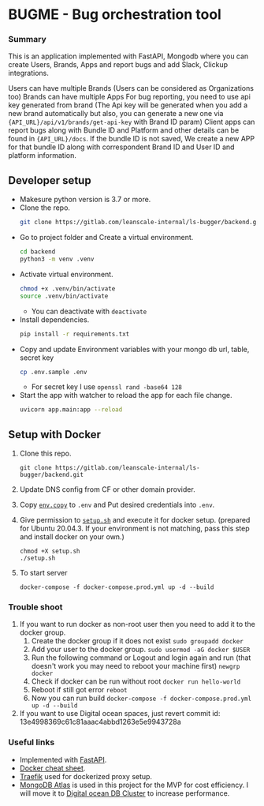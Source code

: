 # BUGME - Bug orchestration tool
### Summary
This is an application implemented with FastAPI, Mongodb where you can create Users, Brands, Apps and report bugs and add Slack, Clickup integrations. 

Users can have multiple Brands (Users can be considered as Organizations too)
Brands can have multiple Apps 
For bug reporting, you need to use api key generated from brand (The Api key will be generated when you add a new brand automatically but also, you can generate a new one via `{API_URL}/api/v1/brands/get-api-key` with Brand ID param)
Client apps can report bugs along with Bundle ID and Platform and other details can be found in `{API_URL}/docs`. If the bundle ID is not saved, We create a new APP for that bundle ID along with correspondent Brand ID and User ID and platform information. 


## Developer setup 
- Makesure python version is 3.7 or more.
- Clone the repo.
    ```sh
    git clone https://gitlab.com/leanscale-internal/ls-bugger/backend.git
    ```
- Go to project folder and Create a virtual environment.
    ```sh
    cd backend
    python3 -m venv .venv
    ```
- Activate virtual environment.
    ```sh
    chmod +x .venv/bin/activate
    source .venv/bin/activate
    ```
    - You can deactivate with ```deactivate```
- Install dependencies.
    ```sh
    pip install -r requirements.txt
    ```
- Copy and update Environment variables with your mongo db url, table, secret key
    ```sh
    cp .env.sample .env
    ```
    - For secret key I use ```openssl rand -base64 128```
- Start the app with watcher to reload the app for each file change.
    ```sh
    uvicorn app.main:app --reload
    ```


## Setup with Docker

1. Clone this repo.
        
    ```
    git clone https://gitlab.com/leanscale-internal/ls-bugger/backend.git
    ```
        
2. Update DNS config from CF or other domain provider.
3. Copy [`env.copy`](env.copy) to `.env` and Put desired credentials into `.env`.
4. Give permission to [`setup.sh`](setup.sh) and execute it for docker setup. (prepared for Ubuntu 20.04.3. If your environment is not matching, pass this step and install docker on your own.)

    ```
    chmod +X setup.sh
    ./setup.sh
    ```
5. To start server

    ```
    docker-compose -f docker-compose.prod.yml up -d --build
    ```

### Trouble shoot
1. If you want to run docker as non-root user then you need to add it to the docker group.
    1. Create the docker group if it does not exist
    ```sudo groupadd docker```
    2. Add your user to the docker group.
    ```sudo usermod -aG docker $USER```
    3. Run the following command or Logout and login again and run (that doesn't work you may need to reboot your machine first)
    ```newgrp docker```
    4. Check if docker can be run without root
    ```docker run hello-world```
    5. Reboot if still got error
    ```reboot```
    6. Now you can run build
    ```docker-compose -f docker-compose.prod.yml up -d --build```
2. If you want to use Digital ocean spaces, just revert commit id: 13e4998369c61c81aaac4abbd1263e5e9943728a

### Useful links

- Implemented with [FastAPI](https://fastapi.tiangolo.com/tutorial).
- [Docker cheat sheet](https://www.digitalocean.com/community/tutorials/how-to-remove-docker-images-containers-and-volumes#:~:text=Remove%20all%20images,docker%20images%20%2Da).
- [Traefik](https://doc.traefik.io/traefik/providers/docker/) used for dockerized proxy setup.
- [MongoDB Atlas](https://docs.atlas.mongodb.com/tutorial/deploy-free-tier-cluster/) is used in this project for the MVP for cost efficiency. I will move it to [Digital ocean DB Cluster](https://docs.digitalocean.com/products/databases/mongodb/) to increase performance.

